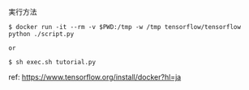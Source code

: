 実行方法
```
$ docker run -it --rm -v $PWD:/tmp -w /tmp tensorflow/tensorflow python ./script.py

or

$ sh exec.sh tutorial.py
```

ref: https://www.tensorflow.org/install/docker?hl=ja
